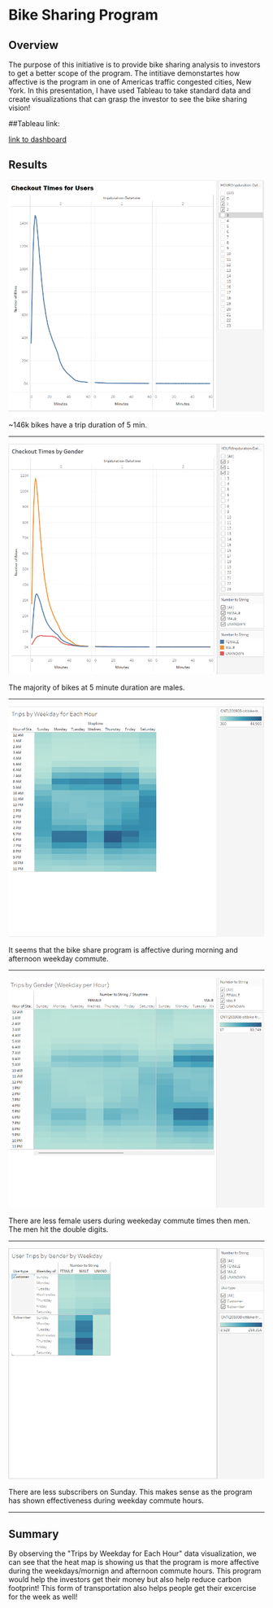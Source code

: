# Bike Sharing Program

## Overview
The purpose of this initiative is to provide bike sharing analysis to investors to get a better scope of the program. The intitiave demonstartes how affective is the program in one of Americas traffic congested cities, New York. In this presentation, I have used Tableau to take standard data and create visualizations that can grasp the investor to see the bike sharing vision!

##Tableau link:

[link to dashboard](https://public.tableau.com/shared/D59W3DBG2?:display_count=n&:origin=viz_share_link)

## Results

![](https://github.com/landeros91/bikesharing/blob/main/images/Checkout%20Times%20for%20Users.png)

~146k bikes have a trip duration of 5 min.


---------------------------------------------------------------------------------------------------------

![](https://github.com/landeros91/bikesharing/blob/main/images/Checkout%20Times%20by%20Gender.png)

The majority of bikes at 5 minute duration are males.


---------------------------------------------------------------------------------------------------------

![](https://github.com/landeros91/bikesharing/blob/main/images/Trips%20by%20Weekday%20for%20Each%20Hour.png)

It seems that the bike share program is affective during morning and afternoon weekday commute.

-----------------------------------------------------------------------------------------------------------

![](https://github.com/landeros91/bikesharing/blob/main/images/Trips%20by%20Gender%20Weekday%20per%20Hour.png)

There are less female users during weekeday commute times then men. The men hit the double digits.

--------------------------------------------------------------------------------------------------------------

![](https://github.com/landeros91/bikesharing/blob/main/images/User%20Trips%20by%20Gender%20by%20Weekday.png)

There are less subscribers on Sunday. This makes sense as the program has shown effectiveness during weekday commute hours.

---------------------------------------------------------------------------------------------------------------

## Summary

By observing the "Trips by Weekday for Each Hour" data visualization, we can see that the heat map is showing us that the program is more affective during the weekdays/mornign and afternoon commute hours. This program would help the investors get their money but also help reduce carbon footprint! This form of transportation also helps people get their excercise for the week as well!
